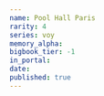 ```yaml
---
name: Pool Hall Paris
rarity: 4
series: voy
memory_alpha:
bigbook_tier: -1
in_portal:
date:
published: true
---
```



